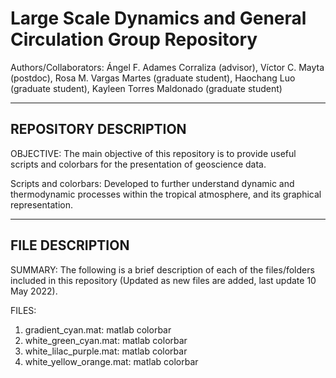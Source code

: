 # Large Scale Dynamics and General Circulation Group Repository
Authors/Collaborators: Ángel F. Adames Corraliza (advisor), Víctor C. Mayta (postdoc), 
Rosa M. Vargas Martes (graduate student), Haochang Luo (graduate student), Kayleen Torres Maldonado (graduate student)

---
REPOSITORY DESCRIPTION
---

OBJECTIVE: The main objective of this repository is to provide useful scripts and colorbars for the presentation of geoscience data. 

Scripts and colorbars: Developed to further understand dynamic and thermodynamic processes within the tropical atmosphere, and its graphical representation.  

---
FILE DESCRIPTION
---
SUMMARY: The following is a brief description of each of the files/folders included in this repository (Updated as new files are added, last update 10 May 2022).

FILES:

1. gradient_cyan.mat: matlab colorbar 
2. white_green_cyan.mat: matlab colorbar
3. white_lilac_purple.mat: matlab colorbar
4. white_yellow_orange.mat: matlab colorbar
